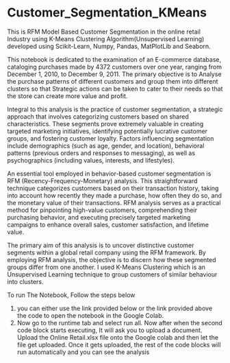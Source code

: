 # Customer_Segmentation_KMeans
This is RFM Model Based Customer Segmentation in the online retail Industry using K-Means Clustering Algorithm(Unsupervised Learning) developed using Scikit-Learn, Numpy, Pandas, MatPlotLib and Seaborn.

This notebook is dedicated to the examination of an E-commerce database, cataloging purchases made by 4372 customers over one year, ranging from December 1, 2010, to December 9, 2011. The primary objective is to Analyse the purchase patterns of different customers and group them into different clusters so that Strategic actions can be taken to cater to their needs so that the store can create more value and profit. 

Integral to this analysis is the practice of customer segmentation, a strategic approach that involves categorizing customers based on shared characteristics. These segments prove extremely valuable in creating targeted marketing initiatives, identifying potentially lucrative customer groups, and fostering customer loyalty. Factors influencing segmentation include demographics (such as age, gender, and location), behavioral patterns (previous orders and responses to messaging), as well as psychographics (including values, interests, and lifestyles).

An essential tool employed in behavior-based customer segmentation is RFM (Recency-Frequency-Monetary) analysis. This straightforward technique categorizes customers based on their transaction history, taking into account how recently they made a purchase, how often they do so, and the monetary value of their transactions. RFM analysis serves as a practical method for pinpointing high-value customers, comprehending their purchasing behavior, and executing precisely targeted marketing campaigns to enhance overall sales, customer satisfaction, and lifetime value.

The primary aim of this analysis is to uncover distinctive customer segments within a global retail company using the RFM framework. By employing RFM analysis, the objective is to discern how these segmented groups differ from one another. I used K-Means Clustering which is an Unsupervised Learning technique to group customers of similar behaviour into clusters.

To run The Notebook, Follow the steps below
1. you can either use the link provided below or the link provided above the code to open the notebook in the Google Colab.
2. Now go to the runtime tab and select run all. Now after when the second code block starts executing, It will ask you to upload a document. Upload the Online Retail.xlsx file onto the Google colab and then let the file get uploaded. Once it gets uploaded, the rest of the code blocks will run automatically and you can see the analysis
